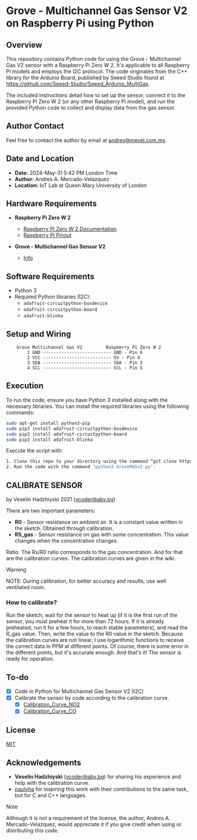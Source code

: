 # Grove - Multichannel Gas Sensor V2 on Raspberry Pi using Python

## Overview

This repository contains Python code for using the Grove - Multichannel Gas V2 sensor with a Raspberry Pi Zero W 2. It's applicable to all Raspberry Pi models and employs the I2C protocol. The code originates from the C++ library for the Arduino Board, published by Seeed Studio found at https://github.com/Seeed-Studio/Seeed_Arduino_MultiGas.

The included instructions detail how to set up the sensor, connect it to the Raspberry Pi Zero W 2 (or any other Raspberry Pi model), and run the provided Python code to collect and display data from the gas sensor.

## Author Contact

Feel free to contact the author by email at andres@mevel.com.mx.

## Date and Location

- **Date:** 2024-May-31 5:42 PM London Time
- **Author:** Andres A. Mercado-Velazquez
- **Location:** IoT Lab at Queen Mary University of London

## Hardware Requirements

- **Raspberry Pi Zero W 2**
  - [Raspberry Pi Zero W 2 Documentation](https://www.raspberrypi.com/products/raspberry-pi-zero-2-w/)
  - [Raspberry Pi Pinout](https://pinout.xyz)

- **Grove - Multichannel Gas Sensor V2**
  - [Info](https://wiki.seeedstudio.com/Grove-Multichannel-Gas-Sensor-V2/)

## Software Requirements
- Python 3
- Required Python libraries (I2C):
  - `adafruit-circuitpython-busdevice`
  - `adafruit-circuitpython-board`
  - `adafruit-blinka`

## Setup and Wiring
```
    Grove Multichannel Gas V2         Raspberry Pi Zero W 2
        1 GND -------------------------- GND - Pin 6
        2 VCC -------------------------- 5V - Pin 4
        3 SDA -------------------------- SDA - Pin 3
        4 SCL -------------------------- SCL - Pin 5
```

## Execution
To run the code, ensure you have Python 3 installed along with the necessary libraries. You can install the required libraries using the following commands:

```bash
sudo apt-get install python3-pip
sudo pip3 install adafruit-circuitpython-busdevice
sudo pip3 install adafruit-circuitpython-board
sudo pip3 install adafruit-blinka
```
Execute the script with:
```bash
1. Clone this repo to your directory using the command “git clone https://github.com/AndresMercad0/RPi-MultichannelGasV2-PythonLib.git”.
2. Run the code with the command "python3 GroveMGSv2.py".
```

## CALIBRATE SENSOR
by Veselin Hadzhiyski 2021 (vcoder@abv.bg)

There are two important parameters:
- **R0** - Sensor resistance on ambient air. It is a constant value written in the sketch. Obtained through calibration.
- **RS_gas** - Sensor resistance on gas with some concentration. This value changes when the concentration changes.

Ratio:
The Rs/R0 ratio corresponds to the gas concentration. And for that are the calibration curves. The calibration curves are given in the wiki.

> [!WARNING]
> NOTE: During calibration, for better accuracy and results, use well ventilated room.

### How to calibrate?
Run the sketch, wait for the sensor to heat up (if it is the first run of the sensor, you must preheat it for more than 72 hours. If it is already preheated, run it for a few hours, to reach stable parameters), and read the R_gas value. Then, write the value to the R0 value in the sketch. Because the calibration curves are not linear, I use logarithmic functions to receive the correct data in PPM at different points. Of course, there is some error in the different points, but it's accurate enough.
And that's it! The sensor is ready for operation.


## To-do
- [x] Code in Python for Multichannel Gas Sensor V2 (I2C)
- [x] Calibrate the sensor by code according to the calibration curve.
    - [x] [Calibration_Curve_NO2](https://cnwinsen.com/wp-content/uploads/2021/08/MEMS-GM-102B-Manual-V2.1.pdf)
    - [x] [Calibration_Curve_CO](https://www.winsen-sensor.com/d/files/gm-702b（ver2_2）manual.pdf)

## License
[MIT](https://choosealicense.com/licenses/mit/)

## Acknowledgements
- **Veselin Hadzhiyski** (vcoder@abv.bg) for sharing his experience and help with the calibration curve.
- [paulvha](https://github.com/paulvha/multichannel-gasV2-on-raspberry) for inspiring this work with their contributions to the same task, but for C and C++ languages.


> [!NOTE]
> Although it is not a requirement of the license, the author, Andres A. Mercado-Velazquez, would appreciate it if you give credit when using or distributing this code.